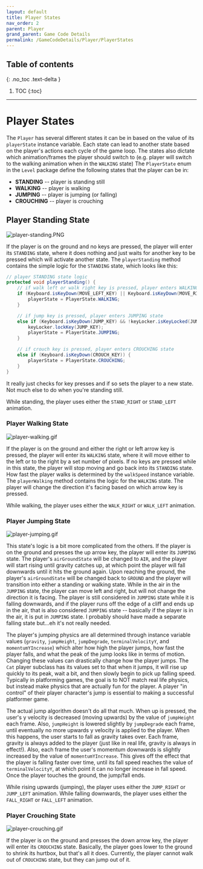 ```yaml
---
layout: default
title: Player States
nav_order: 2
parent: Player
grand_parent: Game Code Details
permalink: /GameCodeDetails/Player/PlayerStates
---
```


## Table of contents
{: .no_toc .text-delta }

1. TOC
{:toc}

---

# Player States

The `Player` has several different states it can be in based on the value of its `playerState` instance variable.
Each state can lead to another state based on the player's actions each cycle of the game loop. The states also dictate
which animation/frames the player should switch to (e.g. player will switch to the walking animation when in the `WALKING` state)
The `PlayerState` enum in the `Level` package define the following states that the player can be in:
- **STANDING** -- player is standing still
- **WALKING** -- player is walking
- **JUMPING** -- player is jumping (or falling)
- **CROUCHING** -- player is crouching

## Player Standing State

![player-standing.PNG](../../../assets/images/player-standing.PNG)

If the player is on the ground and no keys are pressed, the player will enter its `STANDING` state, where it does nothing
and just waits for another key to be pressed which will activate another state. The `playerStanding` method contains
the simple logic for the `STANDING` state, which looks like this:

```java
// player STANDING state logic
protected void playerStanding() {
    // if walk left or walk right key is pressed, player enters WALKING state
    if (Keyboard.isKeyDown(MOVE_LEFT_KEY) || Keyboard.isKeyDown(MOVE_RIGHT_KEY)) {
        playerState = PlayerState.WALKING;
    }

    // if jump key is pressed, player enters JUMPING state
    else if (Keyboard.isKeyDown(JUMP_KEY) && !keyLocker.isKeyLocked(JUMP_KEY)) {
        keyLocker.lockKey(JUMP_KEY);
        playerState = PlayerState.JUMPING;
    }

    // if crouch key is pressed, player enters CROUCHING state
    else if (Keyboard.isKeyDown(CROUCH_KEY)) {
        playerState = PlayerState.CROUCHING;
    }
}
```

It really just checks for key presses and if so sets the player to a new state. Not much else to do when you're standing still.

While standing, the player uses either the `STAND_RIGHT` or `STAND_LEFT` animation.

### Player Walking State

![player-walking.gif](../../../assets/images/player-walking.gif)

If the player is on the ground and either the right or left arrow key is pressed, the player will enter its `WALKING` state,
where it will move either to the left or to the right by a set number of pixels. If no keys are pressed while in this state, the player will stop moving and go
back into its `STANDING` state. How fast the player walks is determined by the `walkSpeed` instance variable. The `playerWalking` method
contains the logic for the `WALKING` state. The player will change the direction it's facing based on which arrow key is pressed.

While walking, the player uses either the `WALK_RIGHT` or `WALK_LEFT` animation.

### Player Jumping State

![player-jumping.gif](../../../assets/images/player-jumping.gif)

This state's logic is a bit more complicated from the others.
If the player is on the ground and presses the up arrow key, the player will enter its `JUMPING` state. The player's `airGroundState` will
be changed to `AIR`, and the player will start rising until gravity catches up, at which point the player will fall downwards until it
hits the ground again. Upon reaching the ground, the player's `airGroundState` will be changed back to `GROUND` and the player will transition
into either a standing or walking state. While in the air in the `JUMPING` state, the player can move left and right, but will not change
the direction it is facing. The player is still considered in `JUMPING` state while it is falling downwards, and if the player runs off the edge
of a cliff and ends up in the air, that is also considered `JUMPING` state -- basically if the player is in the air, it is put in
`JUMPING` state. I probably should have made a separate falling state but...eh it's not really needed.

The player's jumping physics are all determined through instance variable values (`gravity`, `jumpHeight`, `jumpDegrade`, `terminalVelocityY`, and `momentumYIncrease`)
which alter how high the player jumps, how fast the player falls, and what the peak of the jump looks like in terms of motion. Changing these values can drastically change how the player jumps. The `Cat` player subclass has its values set to that when it jumps, it will rise up quickly to its peak, wait a bit, and then slowly begin to pick up falling speed. Typically in platforming games, the goal is to NOT match real life physics, but instead make physics that are actually fun for the player. A player "in control" of their player character's jump is essential to making a successful platformer game.

The actual jump algorithm doesn't do all that much. When up is pressed, the user's y velocity is decreased (moving upwards) by the value of `jumpHeight`
each frame. Also, `jumpHeight` is lowered slightly by `jumpDegrade` each frame, until eventually no more upwards y velocity is applied to the player.
When this happens, the user starts to fall as gravity takes over. Each frame, gravity is always added to the player (just like in real life,
gravity is always in effect!). Also, each frame the user's momentum downwards is slightly increased by the value of `momentumYIncrease`. This gives off the effect
that the player is falling faster over time, until its fall speed reaches the value of `terminalVelocityY`, at which point it can no longer increase in fall speed.
Once the player touches the ground, the jump/fall ends.

While rising upwards (jumping), the player uses either the `JUMP_RIGHT` or `JUMP_LEFT` animation. While falling downwards,
the player uses either the `FALL_RIGHT` or `FALL_LEFT` animation.

### Player Crouching State

![player-crouching.gif](../../../assets/images/player-crouching.gif)

If the player is on the ground and presses the down arrow key, the player will enter its `CROUCHING` state. Basically, the player goes
lower to the ground to shrink its hurtbox, but that's all it does. Currently, the player cannot walk out of `CROUCHING` state, but they can jump out of it.